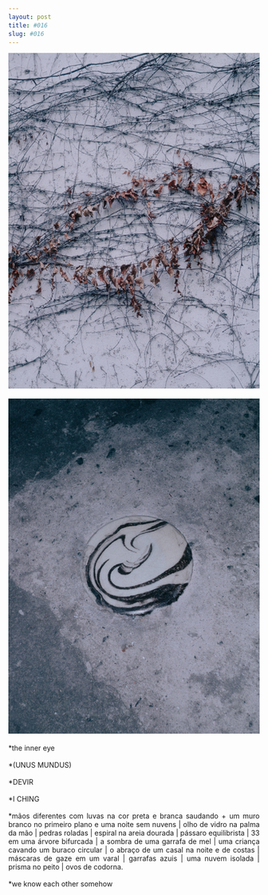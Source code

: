 ```yaml
---
layout: post
title: #016
slug: #016
---
```


<p class="description" style="text-align: justify;">
<img src="/assets/danilo-luna-snapshots-11.jpg" />
<br>
<br>
<img src="/assets/danilo-luna-snapshots-10.jpg" /> 
 <br>
<br> 
*the inner eye
<br>
<br>
*(UNUS MUNDUS)
<br>
<br>
*DEVIR
<br>
<br>
*I CHING
<br>
<br>
*mãos diferentes com luvas na cor preta e branca saudando + um muro branco no primeiro plano e uma noite sem nuvens | olho de vidro na palma da mão | pedras roladas | espiral na areia dourada | pássaro equilibrista | 33 em uma árvore bifurcada | a sombra de uma garrafa de mel | uma criança cavando um buraco circular | o abraço de um casal na noite e de costas | máscaras de gaze em um varal | garrafas azuis | uma nuvem isolada | prisma no peito | ovos de codorna. 
<br>
<br>
*we know each other somehow
